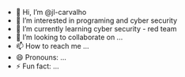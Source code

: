 - 👋 Hi, I’m @jl-carvalho
- 👀 I’m interested in programing and cyber security
- 🌱 I’m currently learning cyber security - red team
- 💞️ I’m looking to collaborate on ...
- 📫 How to reach me ...
- 😄 Pronouns: ...
- ⚡ Fun fact: ...

<!---
jl-carvalho/jl-carvalho is a ✨ special ✨ repository because its `README.md` (this file) appears on your GitHub profile.
You can click the Preview link to take a look at your changes.
--->
